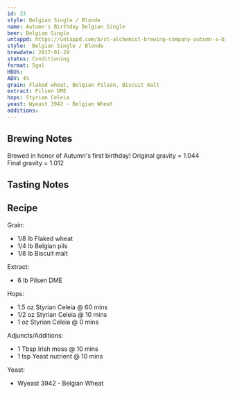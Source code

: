 ```yaml
---
id: 33
style: Belgian Single / Blonde
name: Autumn's Birthday Belgian Single
beer: Belgian Single
untappd: https://untappd.com/b/st-alchemist-brewing-company-autumn-s-birthday-belgian-single/1948409
style:  Belgian Single / Blonde
brewdate: 2017-01-29
status: Conditioning
format: 5gal
HBUs:
ABV: 4%
grain: Flaked wheat, Belgian Pilsen, Biscuit malt
extract: Pilsen DME
hops: Styrian Celeia
yeast: Wyeast 3942 - Belgian Wheat
additions:
---
```

## Brewing Notes
Brewed in honor of Autumn's first birthday!
Original gravity = 1.044  
Final gravity = 1.012

## Tasting Notes


## Recipe
Grain:

  + 1/8 lb Flaked wheat
  + 1/4 lb Belgian pils
  + 1/8 lb Biscuit malt

Extract:

  + 6 lb Pilsen DME

Hops:

  + 1.5 oz Styrian Celeia @ 60 mins
  + 1/2 oz Styrian Celeia @ 10 mins
  + 1 oz Styrian Celeia @ 0 mins

Adjuncts/Additions:

  + 1 Tbsp Irish moss @ 10 mins
  + 1 tsp Yeast nutrient @ 10 mins

Yeast:

  + Wyeast 3942 - Belgian Wheat
